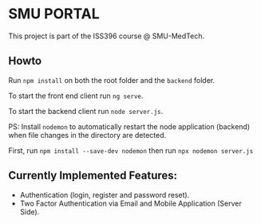 # SMU PORTAL
This project is part of the ISS396 course @ SMU-MedTech.
## Howto
Run `npm install` on both the root folder and the `backend` folder.

To start the front end client run `ng serve`.

To start the backend client run `node server.js`.

PS: Install `nodemon` to automatically restart the node application (backend) when file changes in the directory are detected.

First, run `npm install --save-dev nodemon` then run `npx nodemon server.js`
## Currently Implemented Features:
* Authentication (login, register and password reset).
* Two Factor Authentication via Email and Mobile Application (Server Side).
